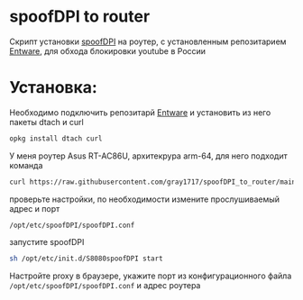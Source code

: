 # spoofDPI to router
Скрипт установки [spoofDPI](https://github.com/xvzc/SpoofDPI) на роутер, с установленным репозитарием [Entware](https://github.com/Entware/Entware), для обхода блокировки youtube в России

# Установка:
Необходимо подключить репозитарй [Entware](https://github.com/Entware/Entware) и установить из него пакеты dtach и curl
````sh
opkg install dtach curl
````
У меня роутер Asus RT-AC86U, архитекрура arm-64, для него подходит команда
````sh
curl https://raw.githubusercontent.com/gray1717/spoofDPI_to_router/main/install.sh | bash -s linux-arm64
````
проверьте настройки, по необходимости измените прослушиваемый адрес и порт
````
/opt/etc/spoofDPI/spoofDPI.conf
````
запустите spoofDPI
````sh
sh /opt/etc/init.d/S8080spoofDPI start
````
Настройте proxy в браузере, укажите порт из конфигурационного файла ````/opt/etc/spoofDPI/spoofDPI.conf```` и адрес роутера
